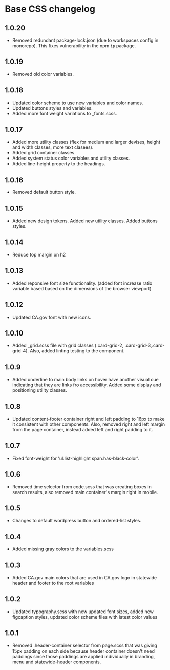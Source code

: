 # Base CSS changelog

## 1.0.20

- Removed redundant package-lock.json (due to workspaces config in monorepo). This fixes vulnerability in the npm `ip` package.

## 1.0.19

- Removed old color variables.

## 1.0.18

- Updated color scheme to use new variables and color names.
- Updated buttons styles and variables.
- Added more font weight variations to \_fonts.scss.

## 1.0.17

- Added more utility classes (flex for medium and larger devises, height and width classes, more text clasees).
- Added grid container classes.
- Added system status color variables and utility classes.
- Added line-height property to the headings.

## 1.0.16

- Removed default button style.

## 1.0.15

- Added new design tokens. Added new utility classes. Added buttons styles.

## 1.0.14

- Reduce top margin on h2

## 1.0.13

- Added reponsive font size functionality. (added font increase ratio variable based based on the dimensions of the browser viewport)

## 1.0.12

- Updated CA.gov font with new icons.

## 1.0.10

- Added \_grid.scss file with grid classes (.card-grid-2, .card-grid-3,.card-grid-4). Also, added linting testing to the component.

## 1.0.9

- Added underline to main body links on hover have another visual cue indicating that they are links fro accessibility. Added some display and positioning utility classes.

## 1.0.8

- Updated content-footer container right and left padding to 16px to make it consistent with other components. Also, removed right and left margin from the page container, instead added left and right padding to it.

## 1.0.7

- Fixed font-weight for 'ul.list-highlight span.has-black-color'.

## 1.0.6

- Removed time selector from code.scss that was creating boxes in search results, also removed main container's margin right in mobile.

## 1.0.5

- Changes to default wordpress button and ordered-list styles.

## 1.0.4

- Added missing gray colors to the variables.scss

## 1.0.3

- Added CA<span>.</span>gov main colors that are used in CA<span>.</span>gov logo in statewide header and footer to the root variables

## 1.0.2

- Updated typography.scss with new updated font sizes, added new figcaption styles, updated color scheme files with latest color values

## 1.0.1

- Removed .header-container selector from page.scss that was giving 15px padding on each side because header container doesn't need paddings since those paddings are applied individually in branding, menu and statewide-header components.
